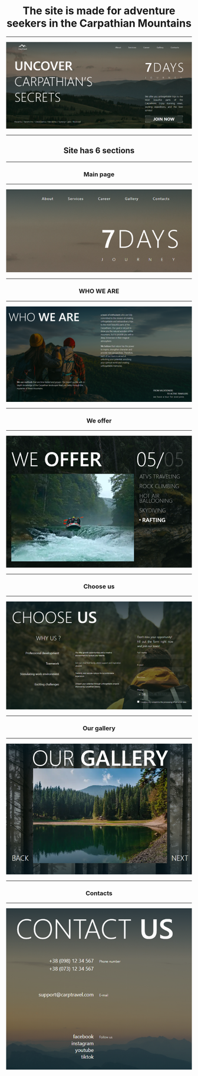 <h1 align="center">The site is made for adventure seekers in the Carpathian Mountains</h1>

___

![Carpathian Mountains](https://github.com/PVO-fullstack/softryzen/blob/main/public/images/site.png)

---

<h2 align="center">Site has 6 sections</h2>

---

<h3 align="center">Main page</h3>

___

![Main page](https://github.com/PVO-fullstack/softryzen/blob/main/public/images/main.png)

---

<h3 align="center">WHO WE ARE</h3>

___

![Who we are](https://github.com/PVO-fullstack/softryzen/blob/main/public/images/who.png)

---

<h3 align="center">We offer</h3>

___

![We offer](https://github.com/PVO-fullstack/softryzen/blob/main/public/images/offer.png)

---

<h3 align="center">Choose us</h3>

___

![Choose us](https://github.com/PVO-fullstack/softryzen/blob/main/public/images/choose.png)

---

<h3 align="center">Our gallery</h3>

___

![Our gallery](https://github.com/PVO-fullstack/softryzen/blob/main/public/images/gallery.png)

---

<h3 align="center">Contacts</h3>

___

![Contacts](https://github.com/PVO-fullstack/softryzen/blob/main/public/images/contacts.png)
